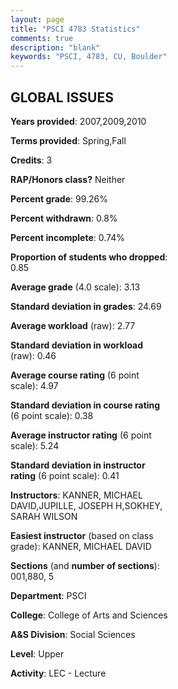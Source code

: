 ```yaml
---
layout: page
title: "PSCI 4783 Statistics"
comments: true
description: "blank"
keywords: "PSCI, 4783, CU, Boulder"
--- 
```

<head>
<script src="https://ajax.googleapis.com/ajax/libs/jquery/2.1.3/jquery.min.js"></script>
<script src="https://dl.dropboxusercontent.com/s/pc42nxpaw1ea4o9/highcharts.js?dl=0"></script>
<!-- <script src="../assets/js/highcharts.js"></script> -->
<style type="text/css">@font-face {
	font-family: "Bebas Neue";
	src: url(https://www.filehosting.org/file/details/544349/BebasNeue%20Regular.otf) format("opentype");
	}
	h1.Bebas { 
		font-family: "Bebas Neue", Verdana, Tahoma;
	}
</style>
</head>
<body>
	<div id="container" style="float: right; width: 45%; height: 88%; margin-left: 2.5%; margin-right: 2.5%;"></div>
	<script language="JavaScript">
		$(document).ready(function() {
		var chart = {type: 'column'};
		var title = {text: 'Grade Distribution'};
		var xAxis = {categories: ['A','B','C','D','F'],crosshair: true};
		var yAxis = {min: 0,title: {text: 'Percentage'}};
		var tooltip = {headerFormat: '<center><b><span style="font-size:20px">{point.key}</span></b></center>',
		               pointFormat: '<td style="padding:0"><b>{point.y:.1f}%</b></td>',
		               footerFormat: '</table>',shared: true,useHTML: true};
		var plotOptions = {column: {pointPadding: 0.0,borderWidth: 0}};  
		var credits = {enabled: false};var series= [{name: 'Percent',data: [40.87,41.74,12.17,0.87,4.35,]}];
		var json = {};
		json.chart = chart;
		json.title = title;
		json.tooltip = tooltip;
		json.xAxis = xAxis;
		json.yAxis = yAxis;  
		json.series = series;
		json.plotOptions = plotOptions;  
		json.credits = credits;
		$('#container').highcharts(json);
	});
	</script>
</body>
			   
## GLOBAL ISSUES

**Years provided**: 2007,2009,2010

**Terms provided**: Spring,Fall

**Credits**: 3

**RAP/Honors class?** Neither

**Percent grade**: 99.26%

**Percent withdrawn**: 0.8%

**Percent incomplete**: 0.74%

**Proportion of students who dropped**: 0.85

**Average grade** (4.0 scale): 3.13

**Standard deviation in grades**: 24.69

**Average workload** (raw): 2.77

**Standard deviation in workload** (raw): 0.46

**Average course rating** (6 point scale): 4.97

**Standard deviation in course rating** (6 point scale): 0.38

**Average instructor rating** (6 point scale): 5.24

**Standard deviation in instructor rating** (6 point scale): 0.41

**Instructors**: KANNER, MICHAEL DAVID,JUPILLE, JOSEPH H,SOKHEY, SARAH WILSON

**Easiest instructor** (based on class grade): KANNER, MICHAEL DAVID

**Sections** (and **number of sections**): 001,880, 5

**Department**: PSCI

**College**: College of Arts and Sciences

**A&S Division**: Social Sciences

**Level**: Upper

**Activity**: LEC - Lecture
